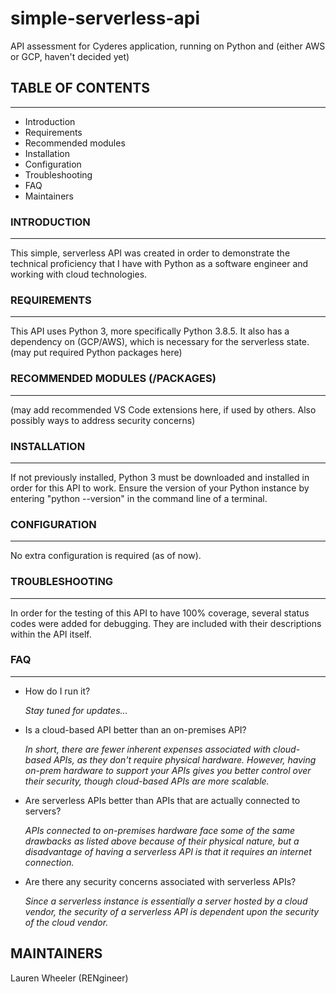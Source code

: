 # simple-serverless-api
API assessment for Cyderes application, running on Python and (either AWS or GCP, haven't decided yet)

## TABLE OF CONTENTS
-----------------

 * Introduction
 * Requirements
 * Recommended modules
 * Installation
 * Configuration
 * Troubleshooting
 * FAQ
 * Maintainers

### INTRODUCTION
------------
This simple, serverless API was created in order to demonstrate the technical proficiency that I have with Python as a software engineer and working with cloud technologies.

### REQUIREMENTS
------------
This API uses Python 3, more specifically Python 3.8.5. It also has a dependency on (GCP/AWS), which is necessary for the serverless state.
(may put required Python packages here)

### RECOMMENDED MODULES (/PACKAGES)
-------------------
(may add recommended VS Code extensions here, if used by others. Also possibly ways to address security concerns)

### INSTALLATION
------------
If not previously installed, Python 3 must be downloaded and installed in order for this API to work. Ensure the version of your Python instance by entering "python --version" in the command line of a terminal.

### CONFIGURATION
-------------
No extra configuration is required (as of now).

### TROUBLESHOOTING
---------------
In order for the testing of this API to have 100% coverage, several status codes were added for debugging. They are included with their descriptions within the API itself.

### FAQ
---
* How do I run it?
  
  *Stay tuned for updates...*

* Is a cloud-based API better than an on-premises API?
  
  *In short, there are fewer inherent expenses associated with cloud-based APIs, as they don't require physical hardware. However, having on-prem hardware to support your APIs gives you better control over their security, though cloud-based APIs are more scalable.*

* Are serverless APIs better than APIs that are actually connected to servers?
  
  *APIs connected to on-premises hardware face some of the same drawbacks as listed above because of their physical nature, but a disadvantage of having a serverless API is that it requires an internet connection.*

* Are there any security concerns associated with serverless APIs?
  
  *Since a serverless instance is essentially a server hosted by a cloud vendor, the security of a serverless API is dependent upon the security of the cloud vendor.*

MAINTAINERS
-----------
Lauren Wheeler (RENgineer)
